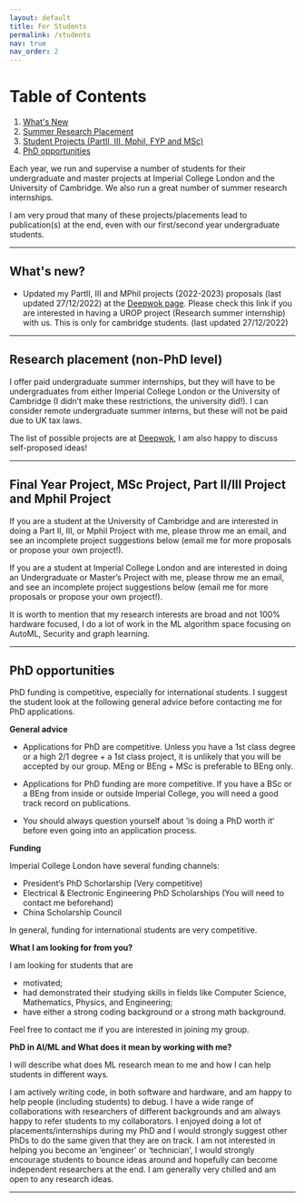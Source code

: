 ```yaml
---
layout: default
title: For Students
permalink: /students
nav: true
nav_order: 2
---
```



# Table of Contents

1. [What's New](#new)
2. [Summer Research Placement](#placement)
3. [Student Projects (PartII, III, Mphil, FYP and MSc)](#project)
4. [PhD opportunities](#phd)

Each year, we run and supervise a number of students for their undergraduate and master projects at Imperial College London and the University of Cambridge. We also run a great number of summer research internships.

I am very proud that many of these projects/placements lead to publication(s) at the end, even with our first/second year undergraduate students.

---

## What's new? <a name="new"></a>

* Updated my PartII, III and MPhil projects (2022-2023) proposals (last updated 27/12/2022) at the [Deepwok page](https://deepwok.github.io/). Please check this link if you are interested in having a UROP project (Research summer internship) with us. This is only for cambridge students. (last updated 27/12/2022)

---

## Research placement (non-PhD level) <a name="placement"></a>

I offer paid undergraduate summer internships, but they will have to be undergraduates from either Imperial College London or the University of Cambridge (I didn’t make these restrictions, the university did!). I can consider remote undergraduate summer interns, but these will not be paid due to UK tax laws.

The list of possible projects are at [Deepwok](https://deepwok.github.io/), I am also happy to discuss self-proposed ideas!

---

## Final Year Project, MSc Project, Part II/III Project and Mphil Project <a name="project"></a>

If you are a student at the University of Cambridge and are interested in doing a Part II, III, or Mphil Project with me, please throw me an email, and see an incomplete project suggestions below (email me for more proposals or propose your own project!).

If you are a student at Imperial College London and are interested in doing an Undergraduate or Master’s Project with me, please throw me an email, and see an incomplete project suggestions below (email me for more proposals or propose your own project!).

It is worth to mention that my research interests are broad and not 100% hardware focused, I do a lot of work in the ML algorithm space focusing on AutoML, Security and graph learning.

---

## PhD opportunities <a name="phd"></a>

PhD funding is competitive, especially for international students.
I suggest the student look at the following general advice before contacting me for PhD applications.

**General advice**

* Applications for PhD are competitive. Unless you have a 1st class degree or a high 2/1 degree + a 1st class project, it is unlikely that you will be accepted by our group. MEng or BEng + MSc is preferable to BEng only.

* Applications for PhD funding are more competitive. If you have a BSc or a BEng from inside or outside Imperial College, you will need a good track record on publications.

* You should always question yourself about ‘is doing a PhD worth it‘ before even going into an application process.

**Funding**

Imperial College London have several funding channels:

* President’s PhD Schorlarship (Very competitive)
* Electrical & Electronic Engineering PhD Scholarships (You will need to contact me beforehand)
* China Scholarship Council

In general, funding for international students are very competitive.

**What I am looking for from you?**

I am looking for students that are

* motivated;
* had demonstrated their studying skills in fields like Computer Science, Mathematics, Physics, and Engineering;
* have either a strong coding background or a strong math background.

Feel free to contact me if you are interested in joining my group.

**PhD in AI/ML and What does it mean by working with me?**

I will describe what does ML research mean to me and how I can help students in different ways.

I am actively writing code, in both software and hardware, and am happy to help people (including students) to debug.
I have a wide range of collaborations with researchers of different backgrounds and am always happy to refer students to my collaborators. I enjoyed doing a lot of placements/internships during my PhD and I would strongly suggest other PhDs to do the same given that they are on track.
I am not interested in helping you become an ‘engineer’ or ‘technician’, I would strongly encourage students to bounce ideas around and hopefully can become independent researchers at the end.
I am generally very chilled and am open to any research ideas.

---

